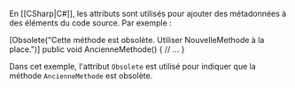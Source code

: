 En [[CSharp|C#]], les attributs sont utilisés pour ajouter des métadonnées à des éléments du code source. Par exemple :

[Obsolete("Cette méthode est obsolète. Utiliser NouvelleMethode à la place.")] public void AncienneMethode() {     // ... }

Dans cet exemple, l'attribut `Obsolete` est utilisé pour indiquer que la méthode `AncienneMethode` est obsolète.